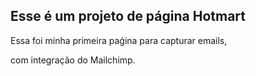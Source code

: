 ## Esse é um projeto de página Hotmart 

Essa foi minha primeira paǵina para capturar emails,

 com integração do Mailchimp. 



